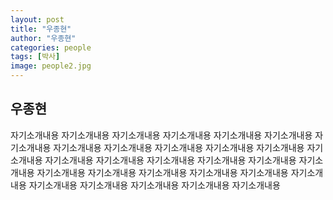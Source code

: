 ```yaml
---
layout: post
title: "우종현"
author: "우종현"
categories: people
tags: [박사]
image: people2.jpg
---
```


## 우종현

자기소개내용 자기소개내용 자기소개내용 자기소개내용 자기소개내용 자기소개내용 자기소개내용 자기소개내용 자기소개내용 자기소개내용 자기소개내용 자기소개내용 자기소개내용 자기소개내용 자기소개내용 자기소개내용 자기소개내용 자기소개내용 자기소개내용 자기소개내용 자기소개내용 자기소개내용 자기소개내용 자기소개내용 자기소개내용 자기소개내용 자기소개내용 자기소개내용 자기소개내용 자기소개내용


